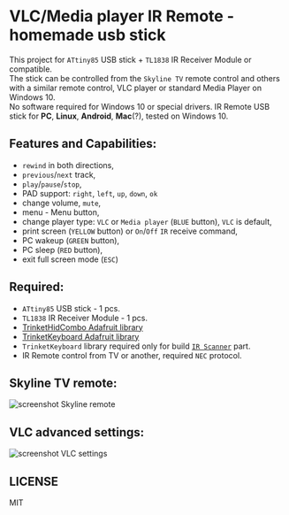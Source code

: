 # VLC/Media player IR Remote - homemade usb stick

 This project for `ATtiny85` USB stick + `TL1838` IR Receiver Module or compatible.  
 The stick can be controlled from the `Skyline TV` remote control and others with a similar remote control, VLC player or standard Media Player on Windows 10.  
 No software required for Windows 10 or special drivers.
 IR Remote USB stick for **PC**, **Linux**, **Android**, **Mac**(?), tested on Windows 10.
 
## Features and Capabilities:

- `rewind` in both directions,
- `previous`/`next` track,
- `play`/`pause`/`stop`,
- PAD support: `right`, `left`, `up`, `down`, `ok`
- change volume, `mute`,
- menu - Menu button,
- change player type: `VLC` or `Media player` (`BLUE` button), `VLC` is default,
- print screen (`YELLOW` button) or `On`/`Off` `IR` receive command,
- PC wakeup (`GREEN` button),
- PC sleep (`RED` button),
- exit full screen mode (`ESC`)

## Required:

- `ATtiny85` USB stick - 1 pcs.
- `TL1838` IR Receiver Module - 1 pcs.  
- [TrinketHidCombo Adafruit library](https://github.com/CloneTV/VLC-Media-player-IR-Remote-ATtiny85/tree/master/lib)  
- [TrinketKeyboard Adafruit library](https://github.com/CloneTV/VLC-Media-player-IR-Remote-ATtiny85/tree/master/lib)  
- `TrinketKeyboard` library required only for build [`IR Scanner`](https://github.com/CloneTV/VLC-Media-player-IR-Remote-ATtiny85/blob/master/src/IR-Scanner-ATtiny85.ino) part.
- IR Remote control from TV or another, required `NEC` protocol.

## Skyline TV remote:

![screenshot Skyline remote](https://clonetv.github.io/VLC-Media-player-IR-Remote-ATtiny85/remote-skyline.png)

## VLC advanced settings:

![screenshot VLC settings](https://clonetv.github.io/VLC-Media-player-IR-Remote-ATtiny85/vlc-interfaces.png)

## LICENSE

MIT
